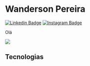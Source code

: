 # Wanderson Pereira
[![Linkedin Badge](https://img.shields.io/badge/-LinkedIn-5658dd?style=flat-square&logo=Linkedin&logoColor=white&link=https://www.linkedin.com/in/viniciusanchieta/)](https://www.linkedin.com/in/wandersonpereira-dev/) 
[![Instagram Badge](https://img.shields.io/badge/-Instagram-5658dd?style=flat-square&logo=Instagram&logoColor=white&link=https://www.instagram.com/viniciusanchieta.dev/)](https://www.instagram.com/wandersondev_/)

<div>
  <p>Olá<p>
</div>
<div>
  <img src="https://github-readme-stats.vercel.app/api?username=wanndersondev&hide_border=true&theme=dark&show_icons=true&icon_color=5658dd">
</div>

## Tecnologias
